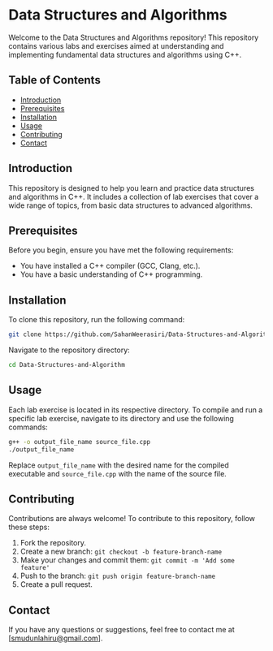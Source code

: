 # Data Structures and Algorithms

Welcome to the Data Structures and Algorithms repository! This repository contains various labs and exercises aimed at understanding and implementing fundamental data structures and algorithms using C++.

## Table of Contents

- [Introduction](#introduction)
- [Prerequisites](#prerequisites)
- [Installation](#installation)
- [Usage](#usage)
- [Contributing](#contributing)
- [Contact](#contact)

## Introduction

This repository is designed to help you learn and practice data structures and algorithms in C++. It includes a collection of lab exercises that cover a wide range of topics, from basic data structures to advanced algorithms.

## Prerequisites

Before you begin, ensure you have met the following requirements:
- You have installed a C++ compiler (GCC, Clang, etc.).
- You have a basic understanding of C++ programming.

## Installation

To clone this repository, run the following command:

```sh
git clone https://github.com/SahanWeerasiri/Data-Structures-and-Algorithm.git
```

Navigate to the repository directory:

```sh
cd Data-Structures-and-Algorithm
```

## Usage

Each lab exercise is located in its respective directory. To compile and run a specific lab exercise, navigate to its directory and use the following commands:

```sh
g++ -o output_file_name source_file.cpp
./output_file_name
```

Replace `output_file_name` with the desired name for the compiled executable and `source_file.cpp` with the name of the source file.

## Contributing

Contributions are always welcome! To contribute to this repository, follow these steps:

1. Fork the repository.
2. Create a new branch: `git checkout -b feature-branch-name`
3. Make your changes and commit them: `git commit -m 'Add some feature'`
4. Push to the branch: `git push origin feature-branch-name`
5. Create a pull request.

## Contact

If you have any questions or suggestions, feel free to contact me at [smudunlahiru@gmail.com].
